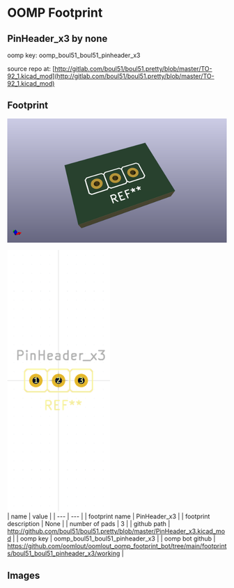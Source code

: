 # OOMP Footprint  
## PinHeader_x3  by none  
  
oomp key: oomp_boul51_boul51_pinheader_x3  
  
source repo at: [http://gitlab.com/boul51/boul51.pretty/blob/master/TO-92_1.kicad_mod](http://gitlab.com/boul51/boul51.pretty/blob/master/TO-92_1.kicad_mod)  
## Footprint  
  
[![working_kicad_pcb_3d.png](working_kicad_pcb_3d_600.png)](working_kicad_pcb_3d.png)  
  
[![working.png](working_600.png)](working.png)  
| name | value | 
| --- | --- | 
| footprint name | PinHeader_x3 | 
| footprint description | None | 
| number of pads | 3 | 
| github path | http://github.com/boul51/boul51.pretty/blob/master/PinHeader_x3.kicad_mod | 
| oomp key | oomp_boul51_boul51_pinheader_x3 | 
| oomp bot github | https://github.com/oomlout/oomlout_oomp_footprint_bot/tree/main/footprints/boul51_boul51_pinheader_x3/working | 
## Images  
